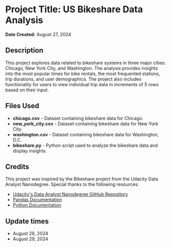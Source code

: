# Project Title: US Bikeshare Data Analysis

**Date Created:** August 27, 2024

## Description
This project explores data related to bikeshare systems in three major cities: Chicago, New York City, and Washington. The analysis provides insights into the most popular times for bike rentals, the most frequented stations, trip durations, and user demographics. The project also includes functionality for users to view individual trip data in increments of 5 rows based on their input.

## Files Used
- **chicago.csv** - Dataset containing bikeshare data for Chicago.
- **new_york_city.csv** - Dataset containing bikeshare data for New York City.
- **washington.csv** - Dataset containing bikeshare data for Washington, D.C.
- **bikeshare.py** - Python script used to analyze the bikeshare data and display insights.

## Credits
This project was inspired by the Bikeshare project from the Udacity Data Analyst Nanodegree. Special thanks to the following resources:

- [Udacity's Data Analyst Nanodegree GitHub Repository](https://github.com/udacity/pdsnd_github)
- [Pandas Documentation](https://pandas.pydata.org/pandas-docs/stable/)
- [Python Documentation](https://docs.python.org/3/)

## Update times
- August 28, 2024
- August 29, 2024